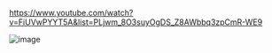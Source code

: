 https://www.youtube.com/watch?v=FiUVwPYYT5A&list=PLjwm_8O3suyOgDS_Z8AWbbq3zpCmR-WE9

![image](https://github.com/maainul/100JavascriptProjects/assets/37740006/1d90263a-18de-4573-8f38-96304f0e0bf3)
